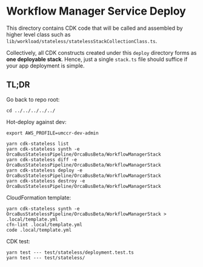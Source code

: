 # Workflow Manager Service Deploy

This directory contains CDK code that will be called and assembled by higher level class such as `lib/workload/stateless/statelessStackCollectionClass.ts`.

Collectively, all CDK constructs created under this `deploy` directory forms as **one deployable stack**. Hence, just  a single `stack.ts` file should suffice if your app deployment is simple.

## TL;DR

Go back to repo root:

```
cd ../../../../../
```

Hot-deploy against dev:
```
export AWS_PROFILE=umccr-dev-admin

yarn cdk-stateless list
yarn cdk-stateless synth -e OrcaBusStatelessPipeline/OrcaBusBeta/WorkflowManagerStack
yarn cdk-stateless diff -e OrcaBusStatelessPipeline/OrcaBusBeta/WorkflowManagerStack
yarn cdk-stateless deploy -e OrcaBusStatelessPipeline/OrcaBusBeta/WorkflowManagerStack
yarn cdk-stateless destroy -e OrcaBusStatelessPipeline/OrcaBusBeta/WorkflowManagerStack
```

CloudFormation template:
```
yarn cdk-stateless synth -e OrcaBusStatelessPipeline/OrcaBusBeta/WorkflowManagerStack > .local/template.yml
cfn-lint .local/template.yml
code .local/template.yml
```

CDK test:
```
yarn test --- test/stateless/deployment.test.ts
yarn test --- test/stateless/
```
